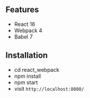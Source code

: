## Features

* React 16
* Webpack 4
* Babel 7

## Installation

* cd react_webpack
* npm install
* npm start
* visit `http://localhost:8080/`
